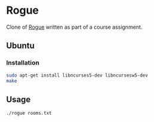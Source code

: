 # Rogue

Clone of [Rogue](https://en.wikipedia.org/wiki/Rogue_(video_game)) written as part of a course assignment.

## Ubuntu
### Installation
```bash
sudo apt-get install libncurses5-dev libncursesw5-dev
make
```

## Usage
```bash
./rogue rooms.txt
```